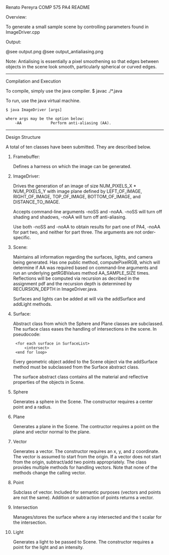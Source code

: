 Renato Pereyra
COMP 575 PA4 README

Overview:

To generate a small sample scene by controlling parameters found in ImageDriver.cpp

Output:

@see output.png
@see output_antialiasing.png

Note: Antialising is essentially a pixel smoothening so that edges between objects in the scene look smooth, particularly spherical or curved edges.

---------------------------------------------------------------------------------------

Compilation and Execution

To compile, simply use the java compiler. 
	$ javac ./*.java

To run, use the java virtual machine.

	$ java ImageDriver [args]

	where args may be the option below:
		-AA				Perform anti-aliasing (AA).

-----------------------------------------------------------------------------------------

Design Structure

A total of ten classes have been submitted. They are described below.

1) Framebuffer:

	Defines a harness on which the image can be generated.

2) ImageDriver:

	Drives the generation of an image of size NUM_PIXELS_X * NUM_PIXELS_Y with image plane defined by LEFT_OF_IMAGE, RIGHT_OF_IMAGE, TOP_OF_IMAGE, BOTTOM_OF_IMAGE, and DISTANCE_TO_IMAGE.

	Accepts command-line arguments -noSS and -noAA. -noSS will turn off shading and shadows, -noAA will turn off anti-aliasing.

	Use both -noSS and -noAA to obtain results for part one of PA4, -noAA for part two, and neither for part three. The arguments are not order-specific.

3) Scene:

	Maintains all information regarding the surfaces, lights, and camera being generated. Has one public method, computePixelRGB, which will determine if AA was required based on command-line arguments and run an underlying getRGBValues method AA_SAMPLE_SIZE times. Reflections will be computed via recursion as decribed in the assignment pdf and the recursion depth is determined by RECURSION_DEPTH in ImageDriver.java.

	Surfaces and lights can be added at will via the addSurface and addLight methods.
	
4) Surface:
	
	Abstract class from which the Sphere and Plane classes are subclassed. The surface class eases the handling of intersections in the scene. In pseudocode:

		<for each surface in SurfaceList>
			<intersect>
		<end for loop>

	Every geometric object added to the Scene object via the addSurface method must be subclassed from the Surface abstract class.

	The surface abstract class contains all the material and reflective properties of the objects in Scene.

5) Sphere
	
	Generates a sphere in the Scene. The constructor requires a center point and a radius.

6) Plane

	Generates a plane in the Scene. The contructor requires a point on the plane and vector normal to the plane.

7) Vector
	
	Generates a vector. The constructor requires an x, y, and z coordinate. The vector is assumed to start from the origin. If a vector does not start from the origin, subtract/add two points appropriately. The class provides multiple methods for handling vectors. Note that none of the methods change the calling vector.

8) Point

	Subclass of vector. Included for semantic purposes (vectors and points are not the same). Addition or subtraction of points returns a vector.

9) Intersection

	Manages/stores the surface where a ray intersected and the t scalar for the intersection.

10) Light

	Generates a light to be passed to Scene. The constructor requires a point for the light and an intensity.
